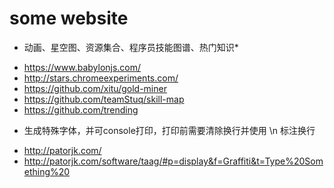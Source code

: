 # some website
* 动画、星空图、资源集合、程序员技能图谱、热门知识*
 + https://www.babylonjs.com/
 + http://stars.chromeexperiments.com/
 + https://github.com/xitu/gold-miner
 + https://github.com/teamStuq/skill-map
 + https://github.com/trending

 * 生成特殊字体，并可console打印，打印前需要清除换行并使用 \n 标注换行

 + http://patorjk.com/
 + http://patorjk.com/software/taag/#p=display&f=Graffiti&t=Type%20Something%20